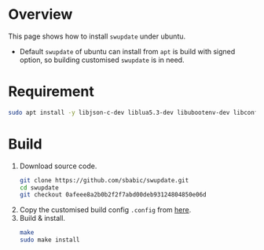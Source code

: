 <!--
 Copyright (c) 2024 innodisk Crop.
 
 This software is released under the MIT License.
 https://opensource.org/licenses/MIT
-->

# Overview
This page shows how to install `swupdate` under ubuntu.

- Default `swupdate` of ubuntu can install from `apt` is build with signed option, so building customised `swupdate` is in need.

# Requirement
```bash
sudo apt install -y libjson-c-dev liblua5.3-dev libubootenv-dev libconfig-dev libssl-dev libarchive-dev
```
# Build
1. Download source code.
    ```bash
    git clone https://github.com/sbabic/swupdate.git
    cd swupdate
    git checkout 0afeee8a2b0b2f2f7abd00deb93124804850e06d 
    ```
2. Copy the customised build config `.config` from [here](swu.config).
3. Build & install.
    ```bash
    make
    sudo make install
    ```